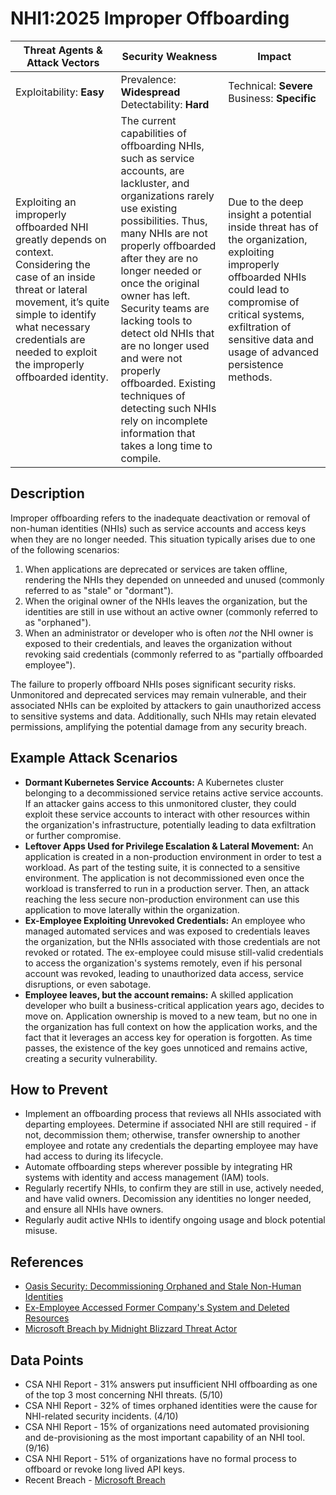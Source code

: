 # NHI1:2025 Improper Offboarding

| Threat Agents & Attack Vectors                    | Security Weakness                                                                                          | Impact                                         |
|---------------------------------------------------|-------------------------------------------------------------------------------------------------------------|------------------------------------------------|
| Exploitability: **Easy**            | Prevalence: **Widespread**<br>Detectability: **Hard**                       | Technical: **Severe**<br>Business: **Specific**     |
| Exploiting an improperly offboarded NHI greatly depends on context. Considering the case of an inside threat or lateral movement, it’s quite simple to identify what necessary credentials are needed to exploit the improperly offboarded identity. | The current capabilities of offboarding NHIs, such as service accounts, are lackluster, and organizations rarely use existing possibilities. Thus, many NHIs are not properly offboarded after they are no longer needed or once the original owner has left.<br>Security teams are lacking tools to detect old NHIs that are no longer used and were not properly offboarded. Existing techniques of detecting such NHIs rely on incomplete information that takes a long time to compile.      | Due to the deep insight a potential inside threat has of the organization, exploiting improperly offboarded NHIs could lead to compromise of critical systems, exfiltration of sensitive data and usage of advanced persistence methods. |

## Description
Improper offboarding refers to the inadequate deactivation or removal of non-human identities (NHIs) such as service accounts and access keys when they are no longer needed. This situation typically arises due to one of the following scenarios:
1. When applications are deprecated or services are taken offline, rendering the NHIs they depended on unneeded and unused (commonly referred to as "stale" or "dormant").
2. When the original owner of the NHIs leaves the organization, but the identities are still in use without an active owner (commonly referred to as "orphaned").
3. When an administrator or developer who is often _not_ the NHI owner is exposed to their credentials, and leaves the organization without revoking said credentials (commonly referred to as "partially offboarded employee").

The failure to properly offboard NHIs poses significant security risks. Unmonitored and deprecated services may remain vulnerable, and their associated NHIs can be exploited by attackers to gain unauthorized access to sensitive systems and data. Additionally, such NHIs may retain elevated permissions, amplifying the potential damage from any security breach.

## Example Attack Scenarios
- **Dormant Kubernetes Service Accounts:** A Kubernetes cluster belonging to a decommissioned service retains active service accounts. If an attacker gains access to this unmonitored cluster, they could exploit these service accounts to interact with other resources within the organization's infrastructure, potentially leading to data exfiltration or further compromise.
- **Leftover Apps Used for Privilege Escalation & Lateral Movement:** An application is created in a non-production environment in order to test a workload. As part of the testing suite, it is connected to a sensitive environment. The application is not decommissioned even once the workload is transferred to run in a production server. Then, an attack reaching the less secure non-production environment can use this application to move laterally within the organization.
- **Ex-Employee Exploiting Unrevoked Credentials:** An employee who managed automated services and was exposed to credentials leaves the organization, but the NHIs associated with those credentials are not revoked or rotated. The ex-employee could misuse still-valid credentials to access the organization's systems remotely, even if his personal account was revoked, leading to unauthorized data access, service disruptions, or even sabotage.
- **Employee leaves, but the account remains:** A skilled application developer who built a business-critical application years ago, decides to move on. Application ownership is moved to a new team, but no one in the organization has full context on how the application works, and the fact that it leverages an access key for operation is forgotten. As time passes, the existence of the key goes unnoticed and remains active, creating a security vulnerability.  

## How to Prevent
- Implement an offboarding process that reviews all NHIs associated with departing employees. Determine if associated NHI are still required - if not, decommission them; otherwise, transfer ownership to another employee and rotate any credentials the departing employee may have had access to during its lifecycle.
- Automate offboarding steps wherever possible by integrating HR systems with identity and access management (IAM) tools.
- Regularly recertify NHIs, to confirm they are still in use, actively needed, and have valid owners. Decomission any identities no longer needed, and ensure all NHIs have owners.
- Regularly audit active NHIs to identify ongoing usage and block potential misuse.

## References
- [Oasis Security: Decommissioning Orphaned and Stale Non-Human Identities](https://www.oasis.security/resources/blog/decommissioning-orphaned-and-stale-non-human-identities)
- [Ex-Employee Accessed Former Company's System and Deleted Resources](https://www.channelnewsasia.com/singapore/former-employee-hack-ncs-delete-virtual-servers-quality-testing-4402141)
- [Microsoft Breach by Midnight Blizzard Threat Actor](https://msrc.microsoft.com/blog/2024/01/microsoft-actions-following-attack-by-nation-state-actor-midnight-blizzard/)

## Data Points
- CSA NHI Report - 31% answers put insufficient NHI offboarding as one of the top 3 most concerning NHI threats. (5/10)
- CSA NHI Report - 32% of times orphaned identities were the cause for NHI-related security incidents. (4/10)
- CSA NHI Report - 15% of organizations need automated provisioning and de-provisioning as the most important capability of an NHI tool. (9/16)
- CSA NHI Report - 51% of organizations have no formal process to offboard or revoke long lived API keys.
- Recent Breach - [Microsoft Breach](https://medium.com/@ronilichtman/how-to-protect-yourself-from-the-microsoft-oauth-attack-powershell-scripts-included-71b398034b8d)
